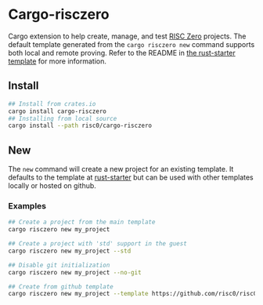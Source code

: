 # Cargo-risczero

Cargo extension to help create, manage, and test [RISC Zero](https://github.com/risc0/risc0) projects. The default template generated from the `cargo risczero new` command supports both local and remote proving. Refer to the README in [the rust-starter template](https://github.com/risc0/risc0/tree/main/templates/rust-starter) for more information.

## Install

```bash
## Install from crates.io
cargo install cargo-risczero
## Installing from local source
cargo install --path risc0/cargo-risczero
```

## New

The `new` command will create a new project for an existing template. It defaults to the template at [rust-starter](https://github.com/risc0/risc0/tree/main/templates/rust-starter) but can be used with other templates locally or hosted on github.

### Examples

```bash
## Create a project from the main template
cargo risczero new my_project

## Create a project with 'std' support in the guest
cargo risczero new my_project --std

## Disable git initialization
cargo risczero new my_project --no-git

## Create from github template
cargo risczero new my_project --template https://github.com/risc0/risc0-rust-starter
```